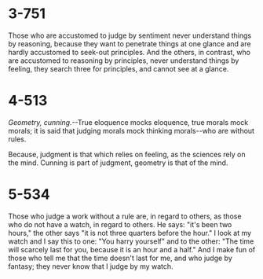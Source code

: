 # 3-751

Those who are accustomed to judge by sentiment never understand things
by reasoning, because they want to penetrate things at one glance and
are hardly accustomed to seek-out principles.  And the others, in
contrast, who are accustomed to reasoning by principles, never
understand things by feeling, they search three for principles, and
cannot see at a glance.

# 4-513

*Geometry, cunning.*--True eloquence mocks eloquence, true morals mock
morals; it is said that judging morals mock thinking morals--who are
without rules.

Because, judgment is that which relies on feeling, as the sciences rely
on the mind.  Cunning is part of judgment, geometry is that of
the mind.

# 5-534

Those who judge a work without a rule are, in regard to others, as
those who do not have a watch, in regard to others.  He says: "it's
been two hours," the other says "it is not three quarters before the
hour."  I look at my watch and I say this to one: "You harry yourself"
and to the other: "The time will scarcely last for you, because it is
an hour and a half."  And I make fun of those who tell me that the
time doesn't last for me, and who judge by fantasy; they never know
that I judge by my watch.

